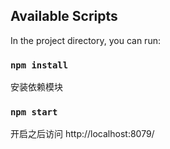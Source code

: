 

## Available Scripts

In the project directory, you can run:

### `npm install`

安装依赖模块

### `npm start`

开启之后访问 http://localhost:8079/

